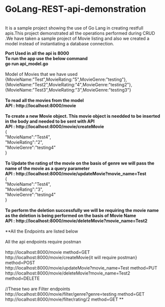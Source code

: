 # GoLang-REST-api-demonstration #
<br />
It is a sample project showing the use of Go Lang in creating restfull apis.This project demonstrated all the operations performed during CRUD .We have taken a sample project of Movie listing and also we created a model instead of instantiating a database connection.
<br />

**Port Used in all the api is 8000**
<br /> **To run the app use the below command<br />
go run api_model.go**<br />
<br />Model of Movies that we have used<br />
{MovieName:"Test",MovieRating:"5",MovieGenre:"testing"},<br />
{MovieName:"Test2",MovieRating:"4",MovieGenre:"testing2"},<br />
{MovieName:"Test3",MovieRating:"3",MovieGenre:"testing3"}<br />
<br />
**To read all the movies from the model<br />
API : http://localhost:8000/movie**<br />
<br />
**To create a new Movie object. This movie object is needded to be inserted in the body and needed to be sent with API<br />
API : http://localhost:8000/movie/createMovie**<br />
{<br />
    "MovieName":"Test4",<br />
    "MovieRating":"2",<br />
    "MovieGenre":"testing4"<br />
}<br />
<br />
**To Update the rating of the movie on the basis of genre we will pass the name of the movie as a query parameter <br />
API :  http://localhost:8000/movie/updateMovie?movie_name=Test** <br />
{<br />
	"MovieName":"Test4",<br />
	"MovieRating":"3",<br />
	"MovieGenre":"testing4"<br />
}<br />
<br />
**To perform the deletion successfully we will be requiring the movie name as the deletion is being performed on the basis of Movie Name<br />
API : http://localhost:8000/movie/deleteMovie?movie_name=Test2**<br />
<br />
**All the Endpoints are listed below<br />
 <br />All the api endpoints require postman  
 <br />http://localhost:8000/movie   method=GET
 <br />http://localhost:8000/movie/createMovie{it will require postman} method=POST
 <br />http://localhost:8000/movie/updateMovie?movie_name=Test method=PUT
 <br />http://localhost:8000/movie/deleteMovie?movie_name=Test2 method=DELETE
 <br />
 <br />//These two are Filter endpoints 
 <br />http://localhost:8000/movie/filter/genre?genre=testing method=GET
 <br />http://localhost:8000/movie/filter/rating/2 method=GET
**
